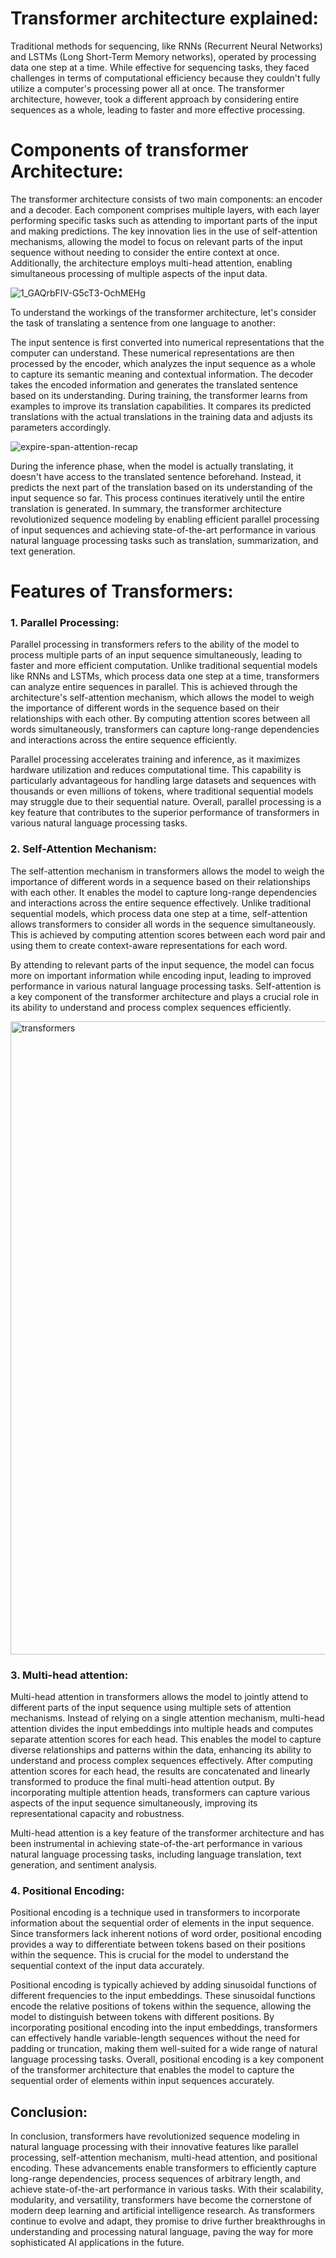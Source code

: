
# Transformer architecture explained:

Traditional methods for sequencing, like RNNs (Recurrent Neural Networks) and LSTMs (Long Short-Term Memory networks), operated by processing data one step at a time. While effective for sequencing tasks, they faced challenges in terms of computational efficiency because they couldn't fully utilize a computer's processing power all at once. The transformer architecture, however, took a different approach by considering entire sequences as a whole, leading to faster and more effective processing.




# Components of transformer Architecture:

The transformer architecture consists of two main components: an encoder and a decoder. Each component comprises multiple layers, with each layer performing specific tasks such as attending to important parts of the input and making predictions. The key innovation lies in the use of self-attention mechanisms, allowing the model to focus on relevant parts of the input sequence without needing to consider the entire context at once. Additionally, the architecture employs multi-head attention, enabling simultaneous processing of multiple aspects of the input data.

![1_GAQrbFIV-G5cT3-OchMEHg](https://github.com/razputshivanshu/NLP_21BCS6688/assets/89507255/bf63c6ed-607f-4565-b417-3ca1d3fba7e9)




To understand the workings of the transformer architecture, let's consider the task of translating a sentence from one language to another:

The input sentence is first converted into numerical representations that the computer can understand.
These numerical representations are then processed by the encoder, which analyzes the input sequence as a whole to capture its semantic meaning and contextual information.
The decoder takes the encoded information and generates the translated sentence based on its understanding.
During training, the transformer learns from examples to improve its translation capabilities. It compares its predicted translations with the actual translations in the training data and adjusts its parameters accordingly.



![expire-span-attention-recap](https://github.com/razputshivanshu/NLP_21BCS6688/assets/89507255/7114795c-9cf8-4935-9be5-2a1035f2ad5a)














During the inference phase, when the model is actually translating, it doesn't have access to the translated sentence beforehand. Instead, it predicts the next part of the translation based on its understanding of the input sequence so far. This process continues iteratively until the entire translation is generated.
In summary, the transformer architecture revolutionized sequence modeling by enabling efficient parallel processing of input sequences and achieving state-of-the-art performance in various natural language processing tasks such as translation, summarization, and text generation.


# Features of Transformers:

### 1. Parallel Processing:

Parallel processing in transformers refers to the ability of the model to process multiple parts of an input sequence simultaneously, leading to faster and more efficient computation. Unlike traditional sequential models like RNNs and LSTMs, which process data one step at a time, transformers can analyze entire sequences in parallel. This is achieved through the architecture's self-attention mechanism, which allows the model to weigh the importance of different words in the sequence based on their relationships with each other. By computing attention scores between all words simultaneously, transformers can capture long-range dependencies and interactions across the entire sequence efficiently.

Parallel processing accelerates training and inference, as it maximizes hardware utilization and reduces computational time. This capability is particularly advantageous for handling large datasets and sequences with thousands or even millions of tokens, where traditional sequential models may struggle due to their sequential nature. Overall, parallel processing is a key feature that contributes to the superior performance of transformers in various natural language processing tasks.


### 2. Self-Attention Mechanism:

The self-attention mechanism in transformers allows the model to weigh the importance of different words in a sequence based on their relationships with each other. It enables the model to capture long-range dependencies and interactions across the entire sequence effectively. Unlike traditional sequential models, which process data one step at a time, self-attention allows transformers to consider all words in the sequence simultaneously. This is achieved by computing attention scores between each word pair and using them to create context-aware representations for each word. 

By attending to relevant parts of the input sequence, the model can focus more on important information while encoding input, leading to improved performance in various natural language processing tasks. Self-attention is a key component of the transformer architecture and plays a crucial role in its ability to understand and process complex sequences efficiently.


<img width="1013" alt="transformers" src="https://github.com/razputshivanshu/NLP_21BCS6688/assets/89507255/bfd43bdc-2289-4194-9a08-3bb1589e53f6">




### 3. Multi-head attention:

Multi-head attention in transformers allows the model to jointly attend to different parts of the input sequence using multiple sets of attention mechanisms. Instead of relying on a single attention mechanism, multi-head attention divides the input embeddings into multiple heads and computes separate attention scores for each head. This enables the model to capture diverse relationships and patterns within the data, enhancing its ability to understand and process complex sequences effectively. After computing attention scores for each head, the results are concatenated and linearly transformed to produce the final multi-head attention output. By incorporating multiple attention heads, transformers can capture various aspects of the input sequence simultaneously, improving its representational capacity and robustness. 

Multi-head attention is a key feature of the transformer architecture and has been instrumental in achieving state-of-the-art performance in various natural language processing tasks, including language translation, text generation, and sentiment analysis.

### 4. Positional Encoding:

Positional encoding is a technique used in transformers to incorporate information about the sequential order of elements in the input sequence. Since transformers lack inherent notions of word order, positional encoding provides a way to differentiate between tokens based on their positions within the sequence. This is crucial for the model to understand the sequential context of the input data accurately. 

Positional encoding is typically achieved by adding sinusoidal functions of different frequencies to the input embeddings. These sinusoidal functions encode the relative positions of tokens within the sequence, allowing the model to distinguish between tokens with different positions. By incorporating positional encoding into the input embeddings, transformers can effectively handle variable-length sequences without the need for padding or truncation, making them well-suited for a wide range of natural language processing tasks. Overall, positional encoding is a key component of the transformer architecture that enables the model to capture the sequential order of elements within input sequences accurately. 



## Conclusion:
In conclusion, transformers have revolutionized sequence modeling in natural language processing with their innovative features like parallel processing, self-attention mechanism, multi-head attention, and positional encoding. These advancements enable transformers to efficiently capture long-range dependencies, process sequences of arbitrary length, and achieve state-of-the-art performance in various tasks. With their scalability, modularity, and versatility, transformers have become the cornerstone of modern deep learning and artificial intelligence research. As transformers continue to evolve and adapt, they promise to drive further breakthroughs in understanding and processing natural language, paving the way for more sophisticated AI applications in the future.








